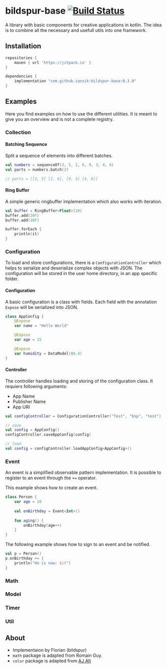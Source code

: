 # bildspur-base [![Build Status](https://travis-ci.org/cansik/bildspur-base.svg?branch=master)](https://travis-ci.org/cansik/bildspur-base)
A library with basic components for creative applications in kotlin. The idea is to combine all the necessary and usefull utils into one framework.

## Installation

```groovy
repositories {
    maven { url 'https://jitpack.io' }
}

dependencies {
    implementation "com.github.cansik:bildspur-base:0.3.0"
}
```

## Examples
Here you find examples on how to use the different utilities. It is meant to give you an overview and is not a complete registry.

### Collection
#### Batching Sequence
Split a sequence of elements into different batches.

```kotlin
val numbers = sequenceOf(3, 5, 2, 6, 9, 3, 4, 6)
val parts = numbers.batch(2)

// parts = [[3, 5] [2, 6], [9, 3] [4, 6]]
```

#### Ring Buffer
A simple generic ringbuffer implementation which also works with iteration.

```kotlin
val buffer = RingBuffer<Float>(10)
buffer.add(20f)
buffer.add(10f)

buffer.forEach { 
    println(it)
}
```

### Configuration
To load and store configurations, there is a `ConfigurationController` which helps to serialize and deserialize complex objects with JSON. The configuration will be stored in the user home directory, in an app specific folder.

#### Configuration
A basic configuration is a class with fields. Each field with the annotation `Expose` will be serialized into JSON.

```kotlin
class AppConfig {
    @Expose
    var name = "Hello World"

    @Expose
    var age = 15

    @Expose
    var humidity = DataModel(88.4)
}
```

#### Controller
The controller handles loading and storing of the configuration class. It requiers following arguments:

- App Name
- Publisher Name
- App URI

```kotlin
val configController = ConfigurationController("Test", "bsp", "test")

// save
val config = AppConfig()
configController.saveAppConfig(config)

// load
val config = configController.loadAppConfig<AppConfig>()
```

### Event
An event is a simplified observable pattern implementation. It is possible to register to an event through the `+=` operator.

This example shows how to create an event.

```kotlin
class Person {
    var age = 10
    
    val onBirthday = Event<Int>()
    
    fun aging() {
        onBirthday(age++)
    }
}
```

The following example shows how to sign to an event and be notified.

```kotlin
val p = Person()
p.onBirthday += {
    println("He is now: $it")
}
```

### Math

### Model

### Timer

### Util


## About

- Implementaion by Florian (bildspur)
- `math` package is adapted from Romain Guy.
- `color` package is adapted from [AJ Alt](https://github.com/ajalt/colormath)
